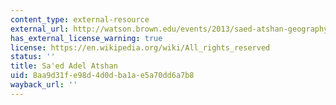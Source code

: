 ```yaml
---
content_type: external-resource
external_url: http://watson.brown.edu/events/2013/saed-atshan-geography-international-aid-palestinian-territories
has_external_license_warning: true
license: https://en.wikipedia.org/wiki/All_rights_reserved
status: ''
title: Sa'ed Adel Atshan
uid: 8aa9d31f-e98d-4d0d-ba1a-e5a70dd6a7b8
wayback_url: ''
---
```

